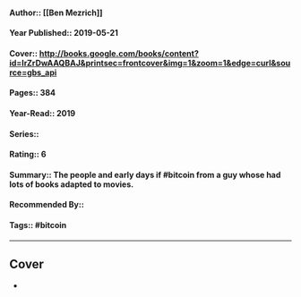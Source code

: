 #### Author:: [[Ben Mezrich]]
#### Year Published:: 2019-05-21
#### Cover:: http://books.google.com/books/content?id=IrZrDwAAQBAJ&printsec=frontcover&img=1&zoom=1&edge=curl&source=gbs_api
#### Pages:: 384
#### Year-Read:: 2019
#### Series::
#### Rating:: 6
#### Summary:: The people and early days if #bitcoin from a guy whose had lots of books adapted to movies.
#### Recommended By::
#### Tags:: #bitcoin

---
## Cover
- ![]() 